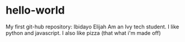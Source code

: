 # hello-world
My first git-hub repository: Ibidayo Elijah
Am an Ivy tech student. I like python and javascript.
I also like pizza (that what i'm made off)
